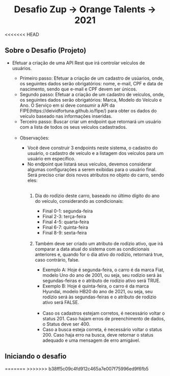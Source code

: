 <h1 align="center">
  <span> Desafio Zup -> Orange Talents -> 2021 </span>
</h1>
<<<<<<< HEAD
<h2>Sobre o Desafio (Projeto)</h2>

<ul>
  <li>Efetuar a criação de uma API Rest que irá controlar veículos de usuários.</li>
  <ul>
    <li>Primeiro passo: Efetuar a criação de um cadastro de usúarios, onde, os seguintes dados serão obrigatórios: nome, e-mail, CPF e data de nascimento, sendo que e-mail e CPF devem ser únicos.</li>
    <li>Segundo passo: Efetuar a criação de um cadastro de veículos, onde, os seguintes dados serão obrigatórios: Marca, Modelo do Veículo e Ano. O Serviço em si deve consumir a API da FIPE(https://deividfortuna.github.io/fipe/) para obter os dados do veículo baseado nas informações inseridas.</li>
    <li>Terceiro passo: Buscar criar um endpoint que retornará um usuário com a lista de todos os seus veículos cadastrados.</li>
    <br>
    <li>Observações:</li>
    <ul>
       <li>Você deve construir 3 endpoints neste sistema, o cadastro do usuário, o cadastro de veículo e a listagem dos veículos para um usuário em específico.</li>
       <li>No endpoint que listará seus veículos, devemos considerar algumas configurações a serem exibidas para o usuário final. Será preciso criar dois novos atributos no objeto do carro, sendo eles: </li>
       <br>
       <ol>
         <li>Dia do rodízio deste carro, baseado no último dígito do ano do veículo, considerando as condicionais:</li>
         <ul>
           <li>Final 0-1: segunda-feira</li>
           <li>Final 2-3: terça-feira</li>
           <li>Final 4-5: quarta-feira</li>
           <li>Final 6-7: quinta-feira</li>
           <li>Final 8-9: sexta-feira</li>
         </ul>
         <br>
         <li>Também deve ser criado um atributo de rodízio ativo, que irá comparar a data atual do sistema com as condicionais anteriores e, quando for o dia ativo do rodízio, retornará true, caso contrário, false.</li>
         <ul>
           <li>Exemplo A: Hoje é segunda-feira, o carro é da marca Fiat, modelo Uno do ano de 2001, ou seja, seu rodízio será às segundas-feiras e o atributo de rodízio ativo será TRUE.</li>
           <li>Exemplo B: Hoje é quinta-feira, o carro é da marca Hyundai, modelo HB20 do ano de 2021, ou seja, seu rodízio será às segundas-feiras e o atributo de rodízio ativo será FALSE.</li>
           <br>
           <li>Caso os cadastros estejam corretos, é necessário voltar o status 201. Caso hajam erros de preenchimento de dados, o Status deve ser 400.</li>
           <li>Caso a busca esteja correta, é necessário voltar o status 200. Caso haja erro na busca, deve retornar o status adequado e uma mensagem de erro amigável.</li>
         </ul>
       </ol>
    </ul>
  </ul>
</ul>



<h2>Iniciando o desafio</h2>
=======
>>>>>>> b38ff5c09c4fd912c465a7e007f75996ed9f6fb5

